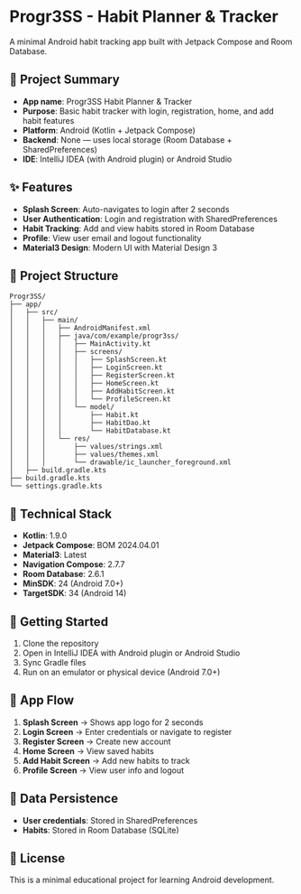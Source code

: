 # Progr3SS - Habit Planner & Tracker

A minimal Android habit tracking app built with Jetpack Compose and Room Database.

## 🧩 Project Summary

- **App name**: Progr3SS Habit Planner & Tracker
- **Purpose**: Basic habit tracker with login, registration, home, and add habit features
- **Platform**: Android (Kotlin + Jetpack Compose)
- **Backend**: None — uses local storage (Room Database + SharedPreferences)
- **IDE**: IntelliJ IDEA (with Android plugin) or Android Studio

## ✨ Features

- **Splash Screen**: Auto-navigates to login after 2 seconds
- **User Authentication**: Login and registration with SharedPreferences
- **Habit Tracking**: Add and view habits stored in Room Database
- **Profile**: View user email and logout functionality
- **Material3 Design**: Modern UI with Material Design 3

## 📂 Project Structure

```
Progr3SS/
├── app/
│   ├── src/
│   │   ├── main/
│   │   │   ├── AndroidManifest.xml
│   │   │   ├── java/com/example/progr3ss/
│   │   │   │   ├── MainActivity.kt
│   │   │   │   ├── screens/
│   │   │   │   │   ├── SplashScreen.kt
│   │   │   │   │   ├── LoginScreen.kt
│   │   │   │   │   ├── RegisterScreen.kt
│   │   │   │   │   ├── HomeScreen.kt
│   │   │   │   │   ├── AddHabitScreen.kt
│   │   │   │   │   └── ProfileScreen.kt
│   │   │   │   └── model/
│   │   │   │       ├── Habit.kt
│   │   │   │       ├── HabitDao.kt
│   │   │   │       └── HabitDatabase.kt
│   │   │   └── res/
│   │   │       ├── values/strings.xml
│   │   │       ├── values/themes.xml
│   │   │       └── drawable/ic_launcher_foreground.xml
│   ├── build.gradle.kts
├── build.gradle.kts
└── settings.gradle.kts
```

## 🔧 Technical Stack

- **Kotlin**: 1.9.0
- **Jetpack Compose**: BOM 2024.04.01
- **Material3**: Latest
- **Navigation Compose**: 2.7.7
- **Room Database**: 2.6.1
- **MinSDK**: 24 (Android 7.0+)
- **TargetSDK**: 34 (Android 14)

## 🚀 Getting Started

1. Clone the repository
2. Open in IntelliJ IDEA with Android plugin or Android Studio
3. Sync Gradle files
4. Run on an emulator or physical device (Android 7.0+)

## 📱 App Flow

1. **Splash Screen** → Shows app logo for 2 seconds
2. **Login Screen** → Enter credentials or navigate to register
3. **Register Screen** → Create new account
4. **Home Screen** → View saved habits
5. **Add Habit Screen** → Add new habits to track
6. **Profile Screen** → View user info and logout

## 💾 Data Persistence

- **User credentials**: Stored in SharedPreferences
- **Habits**: Stored in Room Database (SQLite)

## 📝 License

This is a minimal educational project for learning Android development.
